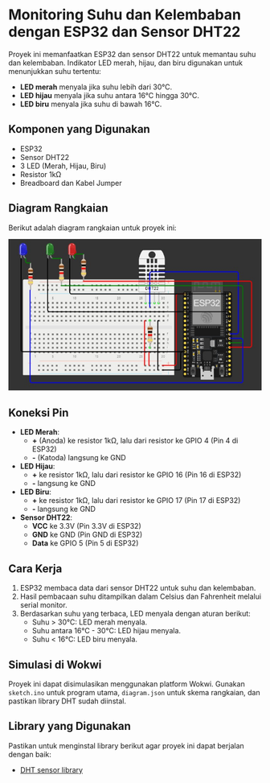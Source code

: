 # Monitoring Suhu dan Kelembaban dengan ESP32 dan Sensor DHT22

Proyek ini memanfaatkan ESP32 dan sensor DHT22 untuk memantau suhu dan kelembaban. Indikator LED merah, hijau, dan biru digunakan untuk menunjukkan suhu tertentu:

- **LED merah** menyala jika suhu lebih dari 30°C.
- **LED hijau** menyala jika suhu antara 16°C hingga 30°C.
- **LED biru** menyala jika suhu di bawah 16°C.

## Komponen yang Digunakan

- ESP32
- Sensor DHT22
- 3 LED (Merah, Hijau, Biru)
- Resistor 1kΩ
- Breadboard dan Kabel Jumper

## Diagram Rangkaian
Berikut adalah diagram rangkaian untuk proyek ini:

![Diagram Rangkaian](./78dd32b0-e9b1-4f40-90e2-b39a320591db.jpg)

## Koneksi Pin

- **LED Merah**:
  - **+** (Anoda) ke resistor 1kΩ, lalu dari resistor ke GPIO 4 (Pin 4 di ESP32)
  - **-** (Katoda) langsung ke GND
- **LED Hijau**:
  - **+** ke resistor 1kΩ, lalu dari resistor ke GPIO 16 (Pin 16 di ESP32)
  - **-** langsung ke GND
- **LED Biru**:
  - **+** ke resistor 1kΩ, lalu dari resistor ke GPIO 17 (Pin 17 di ESP32)
  - **-** langsung ke GND
- **Sensor DHT22**:
  - **VCC** ke 3.3V (Pin 3.3V di ESP32)
  - **GND** ke GND (Pin GND di ESP32)
  - **Data** ke GPIO 5 (Pin 5 di ESP32)

## Cara Kerja

1. ESP32 membaca data dari sensor DHT22 untuk suhu dan kelembaban.
2. Hasil pembacaan suhu ditampilkan dalam Celsius dan Fahrenheit melalui serial monitor.
3. Berdasarkan suhu yang terbaca, LED menyala dengan aturan berikut:
   - Suhu > 30°C: LED merah menyala.
   - Suhu antara 16°C - 30°C: LED hijau menyala.
   - Suhu < 16°C: LED biru menyala.

## Simulasi di Wokwi

Proyek ini dapat disimulasikan menggunakan platform Wokwi. Gunakan `sketch.ino` untuk program utama, `diagram.json` untuk skema rangkaian, dan pastikan library DHT sudah diinstal.

## Library yang Digunakan

Pastikan untuk menginstal library berikut agar proyek ini dapat berjalan dengan baik:
- [DHT sensor library](https://github.com/adafruit/DHT-sensor-library)
